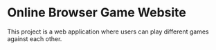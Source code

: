 # Online Browser Game Website

This project is a web application where users can play different games against each other.